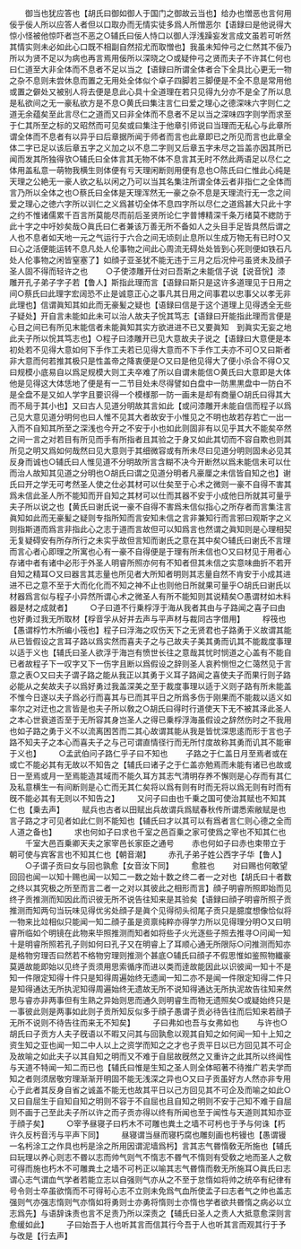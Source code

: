 <!-- { "loadSidebar": true } -->
　　御当也犹应答也【胡氏曰御如御人于国门之御故云当也】给办也憎恶也言何用佞乎佞人所以应答人者但以口取办而无情实徒多爲人所憎恶尔【语録曰是他说得大惊小怪被他惊吓者岂不恶之○辅氏曰佞人恃口以御人浮浅躁妄发言成文虽若可听然其情实则未必如此心口既不相副自然招尤而取憎也】我虽未知仲弓之仁然其不佞乃所以为贤不足以为病也再言焉用佞所以深晓之○或疑仲弓之贤而夫子不许其仁何也曰仁道至大非全体而不息者不足以当之【语録曰所谓全体者合下全具比心更无一物之杂不息则未尝休息而置之无用处全体似个卓子四脚若三脚便是不全不息是常用他或置之僻处又被别人将去便是息此心具十全道理在若只见得九分亦不是全了所以息是私欲间之无一豪私欲方是不息○黄氏曰集注言仁曰爱之理心之德深味六字则仁之道无余蕴矣至此言尽仁之道而又曰非全体而不息者不足以当之深味四字则学而求至于仁其所至之标的又昭然而可见矣或曰集注于他章引师说曰当理而无私心与此章所谓全体而不息者有以异乎曰后章据所闻于师者而言也此章即已之所见而言也此章全体二字已足以该后章五字之义加之以不息二字则又后章五字未尽之旨盖亦因其所已闻而发其所独得欤○辅氏曰全体言其无物不体不息言其无时不然此两语足以尽仁之体用盖私意一萌物我横生则体便有亏天理闲断则用便有息也○陈氏曰仁惟此心纯是天理之公絶无一豪人欲之私以闲之乃可以当其名集注所谓全体云者非指仁之全体而言乃所以全体之也○蔡氏曰全体是天理浑然无一豪之杂不息是天理流行无一念之间爱之理心之徳六字所以训仁之义爲甚切全体不息四字所以尽仁之道爲甚大只此十字之约不惟诸儒累千百言所莫能尽而前后圣贤所论仁字普博精深千条万绪莫不緫防于此十字之中吁妙矣哉○眞氏曰仁者兼该万善无所不备如人之头目手足皆具然后谓之人也不息者如天地一元之气运行于六合之间无顷刻止息所以生成万物无有已时○又曰心之活便能运转不息凡处人伦事物之间此心周流无碍处处皆到心死则便如铁石凡处人伦事物之闲皆窒塞了】如顔子亚圣犹不能无违于三月之后况仲弓虽贤未及顔子圣人固不得而轻许之也
　　○子使漆雕开仕对曰吾斯之未能信子说【说音恱】漆雕开孔子弟子字子若【鲁人】斯指此理而言【语録曰斯只是这许多道理见于日用之间○蔡氏曰此理字宏阔恐不止是诚意正心之事凡其日用之间事君以忠事父以孝无非此理也】信谓眞知其如此而无豪髪之疑也【语録曰信是于这个道理上见得透全无些子疑处】开自言未能如此未可以治人故夫子恱其笃志【语録曰开能指此理而言便是心目之间已有所见末能信者未能眞知其实方欲进进不已又要眞知　到眞实无妄之地此夫子所以恱其笃志也】○程子曰漆雕开已见大意故夫子说之【语録曰大意便是本初处若不见得大意如何下手作工夫若已见得大意而不下手作工夫亦不可○又曰斯者非大意而何若推其极只是性盖帝之降衷便是○又曰是他见得大了便小杀合不得○又曰规模小底易自以爲足规模大则工夫卒难了所以自谓未能信○黄氏曰大意即是大体他是见得这大体恁地了便是有一二节目处未尽得譬如白盘中一防黒黒盘中一防白不是全盘不是又如人学字且要识得一个模様那一防一画未是却有商量○胡氏曰得其大而不局于其小也】又曰古人见道分明故其言如此【或问漆雕开未能自信而程子以爲己见大意见道分明何也曰人惟不见其大者故安于小惟见之不明也故若存若亡一出一入而不自知其所至之深浅也今开之不安于小也如此则固非有以见乎其大不能矣卒然之间一言之对若目有所见而手有所指者且其验之于身又如此其切而不容自欺也则其所见之明又爲如何哉然曰见大意则于其细微容或有所未尽曰见道分明则固未必见其反身而诚也○辅氏曰人惟见道不分明故所言含糊不决今开断然以爲未能信未可以仕而治人故知其见道之分明也○胡氏曰谓之见道分明者凡豪厘之未信皆自知之也】谢氏曰开之学无可考然圣人使之仕必其材可以仕矣至于心术之微则一豪不自得不害其爲未信此圣人所不能知而开自知之其材可以仕而其器不安于小成他日所就其可量乎夫子所以说之也【黄氏曰谢氏说一豪不自得不害爲未信似指心之所存者而言集注言眞知如此而无豪髪之疑则专指所知而言安知未信之言非兼知行而言邪曰观斯字之义则指斯道而爲言非指此心之志于道而言故但可以知爲言也然谓之眞知则是心理相契无复疑碍安有所存所行之未实乎故但言知而谢氏之意在其中矣○辅氏曰谢氏不言理而言心者心即理之所寓也心有一豪不自得便是于理有所未信也○又曰材见于用者心存诸中者有诸中必形于外圣人明睿所照亦何有不知者但其未信之实意味曲折不若开自知之精耳○又曰器言其志量也所见者大所知者明则其志量自然不肯安于小成其进进不已之意不至于大而化化而不知之神不止也则他日所就果可量乎○胡氏曰谢氏以材器爲言似与程子小异然所谓心术之微圣人有所不能知则其说精矣○愚谓材如木料器是材之成就者】
　　○子曰道不行乗桴浮于海从我者其由与子路闻之喜子曰由也好勇过我无所取材【桴音孚从好并去声与平声材与裁同古字借用】
　　桴筏也【愚谓桴竹木所编小筏也】程子曰浮海之叹伤天下之无贤君也子路勇于义故谓其能从已皆假设之言耳子路以爲实然而喜夫子之与己故夫子美其勇而讥其不能裁度事理以适于义也【辅氏曰圣人欲浮于海岂有愤世长往之意哉其忧时悯道之心盖有不能自已者故程子下一叹字又下一伤字且断以爲假设之辞则圣人哀矜恻怛之仁蔼然见于言意之表○又曰夫子谓子路之能从我正以其勇于义耳子路闻之喜使夫子而果行则子路必能从之矣故夫子以爲好勇过我盖深美之至于裁度事理以适于义则子路有所未能盖不惟今日遂以夫子爲必行而喜其与已而其平日之所爲多伤于刚果而不能裁以适义如率尔之对迂也之言皆是也夫子所以敎之○胡氏曰得时行道使天下无不被其泽此圣人之本心世衰道否至于无所容其身岂圣人之得已乗桴浮海虽假设之辞然伤时之不我用也如子路之勇于义不以流离困苦而二其心故谓其能从我是皆忧深思逺而形于言也子路不知夫子之本心而喜夫子之与己可谓直情径行而无所忖度故称其勇而讥其不能审于义也】
　　○孟武伯问子路仁乎子曰不知也
　　子路之于仁盖日月至焉者或在或亡不能必其有无故以不知告之【辅氏曰诸子之于仁盖亦勉焉而未能有诸已也故或日一至焉或月一至焉能造其域而不能久耳方其志气清明存养不懈则是心存而有其仁及私意横生一有间断则是心亡而无其仁矣将以爲有则有时而无将以爲无则有时而有旣不能必其有无则以不知告之】
　　又问子曰由也千乗之国可使治其赋也不知其仁也【乗去声】
　　赋兵也古者以田赋出兵故谓兵爲赋春秋传所谓悉索敝赋是也言子路之才可见者如此仁则不能知也【辅氏曰才以其可以有爲者言仁则心德之全而人道之备也】
　　求也何如子曰求也千室之邑百乗之家可使爲之宰也不知其仁也
　　千室大邑百乗卿天夫之家宰邑长家臣之通号
　　赤也何如子曰赤也束带立于朝可使与宾客言也不知其仁也【朝音潮】
　　赤孔子弟子姓公西字子华【鲁人】
　　○子谓子贡曰女与回也孰愈【女音汝下同】
　　愈胜也
　　对曰赐也何敢望回回也闻一以知十赐也闻一以知二一数之始十数之终二者一之对也【胡氏曰十者数之终以其究极之所至而言二者一之对以其彼此之相形而言】顔子明睿所照即始而见终子贡推测而知因此而识彼无所不说告往知来是其验矣【语録曰顔子明睿所照子贡推测而知两句当玩味见得优劣处顔子是眞个见得彻头彻尾子贡只是臆度想像恰似将一物来比竝相似只能闻一知二顔子虽是资禀纯粹亦得学力所以见得理分明○又曰明睿所临如个明镜在此物来毕照推测而知者如将些子火光逐些子照去推寻○问闻一知十是明睿所照若孔子则如何曰孔子又在明睿上了耳顺心通无所限际○问推测而知亦是格物穷理否曰然若不格物穷理则推测个甚底○辅氏曰顔子不假思惟如鉴照物纎豪莫遁故能即始以见终子贡须用思索循序而进以类而逹故能因此以识彼闻一知十不是知一件限定知得十件只是知得周遍始终无遗闻一知二亦不是闻一件限定知得二件只是知得通达无所执泥知得周遍始终无遗故无所不说知得通达无所执泥故告往知来然思与睿亦非两事但有生熟之异始则思而通久则明睿生而物无遗照矣○或疑始终只是一事彼此则是两事如此则子贡所知反似多于顔子愚谓子贡必待告往而后知来若顔子无所不说则不待告往而来无不知矣】
　　子曰弗如也吾与女弗如也
　　与许也○胡氏曰子贡方人夫子旣语以不暇又问其与回孰愈以观其自知之如何闻一知十上知之资生知之亚也闻一知二中人以上之资学而知之之才也子贡平日以已方回见其不可企及故喻之如此夫子以其自知之明而又不难于自屈故旣然之又重许之此其所以终闻性与天道不特闻一知二而已也【辅氏曰惟是生知之圣人则全体昭著不待推广若夫学而知之者则须居敬穷理渐渐开明固不能无浅深之异也○又曰子贡虽好方人然亦非专用心于此者其反身自省之诚盖不能无也故其平日以己方回见其不可企及而喻之如此○又曰自屈生于自知自知之明则不容于不自屈也且自知之明则不安于己知不难于自屈则不画于己至此夫子所以许之而子贡亦得以终有所闻也至于闻性与天道则其知亦亚于顔子矣】
　　○宰予昼寝子曰朽木不可雕也粪土之墙不可杇也于予与何诛【朽许久反杇音汚与平声下同】
　　昼寝谓当昼而寝朽腐也雕刻画也杇镘也【愚谓镘一名杇涂工之作具也杇是涂之所用因谓泥墙爲杇】言其志气昬惰敎无所施也【辅氏曰玩理以养心则志不昬以志而帅气则气不惰志不昬气不惰则有受敎之地而圣人之敎可得而施也朽木不可雕粪土之墙不可杇正以喻其志气昬惰而敎无所施耳○眞氏曰志谓心志气谓血气学者若能立志以自强则气亦从之不至于怠惰如将帅之统卒有纪律有号令则士卒虽欲惰而不可得茍心志不立则未免爲气血所使孟子曰志者气之帅也盖志强则气亦强志惰则气亦惰如将勇则士亦勇将惰则士亦惰也学者欲共昬惰之病必以立志爲先】与语辞诛责也言不足责乃所以深责之【辅氏曰圣人之责人大抵意愈深则言愈缓如此】
　　子曰始吾于人也听其言而信其行今吾于人也听其言而观其行于予与改是【行去声】
